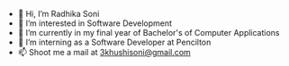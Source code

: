- 👋 Hi, I’m Radhika Soni
- 👀 I’m interested in Software Development
- 🌱 I’m currently in my final year of Bachelor's of Computer Applications
- 💞️ I’m interning as a Software Developer at Pencilton
- 📫 Shoot me a mail at 3khushisoni@gmail.com

<!---
Radhika14soni/Radhika14soni is a ✨ special ✨ repository because its `README.md` (this file) appears on your GitHub profile.
You can click the Preview link to take a look at your changes.
--->
